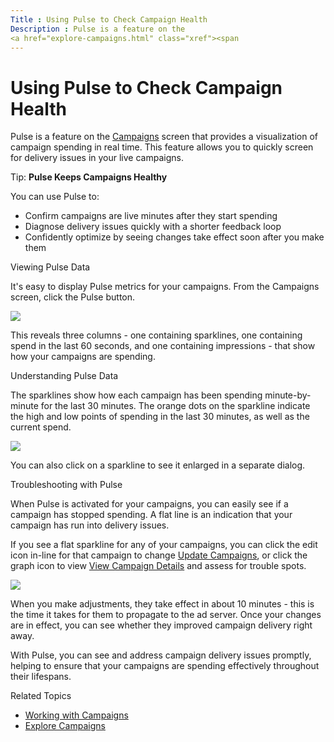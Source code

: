 ```yaml
---
Title : Using Pulse to Check Campaign Health
Description : Pulse is a feature on the
<a href="explore-campaigns.html" class="xref"><span
---
```



# Using Pulse to Check Campaign Health



Pulse is a feature on the
<a href="explore-campaigns.html" class="xref"><span
class="ph uicontrol">Campaigns</a> screen that provides a
visualization of campaign spending in real time. This feature allows you
to quickly screen for delivery issues in your live campaigns.



Tip: **Pulse Keeps Campaigns Healthy**

You can use Pulse to:

- Confirm campaigns are live minutes after they start spending
- Diagnose delivery issues quickly with a shorter feedback loop
- Confidently optimize by seeing changes take effect soon after you make
  them



Viewing Pulse Data

It's easy to display Pulse metrics for your campaigns. From the
Campaigns screen, click the
Pulse button.

<img
src="../images/using-pulse-to-check-campaign-health/pulse-button.png"
class="image" />

This reveals three columns - one containing sparklines, one containing
spend in the last 60 seconds, and one containing impressions - that show
how your campaigns are spending.

Understanding Pulse Data

The sparklines show how each campaign has been spending minute-by-minute
for the last 30 minutes. The orange dots on the sparkline indicate the
high and low points of spending in the last 30 minutes, as well as the
current spend.

<img
src="../images/using-pulse-to-check-campaign-health/Sparkline-Detail.jpg"
class="image" />

You can also click on a sparkline to see it enlarged in a separate
dialog.

Troubleshooting with Pulse

When Pulse is activated for your campaigns, you can easily see if a
campaign has stopped spending. A flat line is an indication that your
campaign has run into delivery issues.

If you see a flat sparkline for any of your campaigns, you can click the
edit icon in-line for that campaign to change
<a href="update-campaigns.html" class="xref">Update Campaigns</a>, or
click the graph icon to view
<a href="view-campaign-details.html" class="xref">View Campaign
Details</a> and assess for trouble spots.

<img
src="../images/using-pulse-to-check-campaign-health/spending-stop-or-drop.jpg"
class="image" />

When you make adjustments, they take effect in about 10 minutes - this
is the time it takes for them to propagate to the ad server. Once your
changes are in effect, you can see whether they improved campaign
delivery right away.

With Pulse, you can see and address campaign delivery issues promptly,
helping to ensure that your campaigns are spending effectively
throughout their lifespans.

Related Topics

- <a href="working-with-campaigns.html" class="xref">Working with
  Campaigns</a>
- <a href="explore-campaigns.html" class="xref">Explore Campaigns</a>




